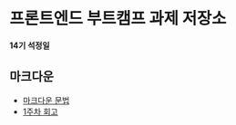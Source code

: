 # 프론트엔드 부트캠프 과제 저장소

**14기 석정일**

## 마크다운

- [마크다운 문법](./src/md/markdown.md)
- [1주차 회고](./src/md/week1-retrospect.md)
